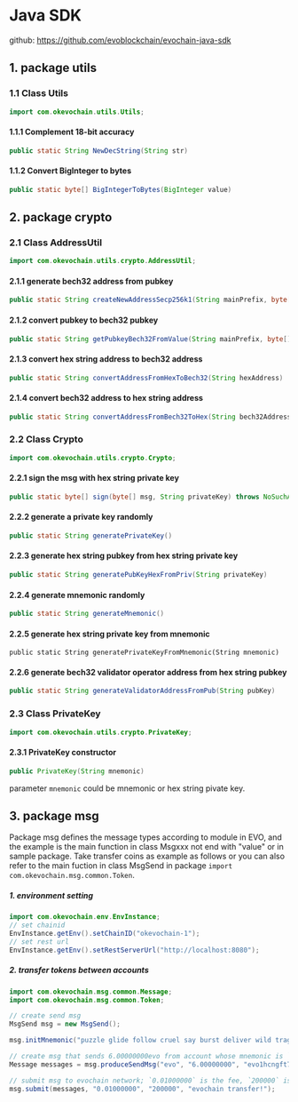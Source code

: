 # Java SDK

github: https://github.com/evoblockchain/evochain-java-sdk

## 1. package utils

### 1.1  Class Utils

```java
import com.okevochain.utils.Utils;
```

#### 1.1.1 Complement 18-bit accuracy

```java
public static String NewDecString(String str)
```

#### 1.1.2 Convert BigInteger to bytes

```java
public static byte[] BigIntegerToBytes(BigInteger value)
```

## 2. package crypto

### 2.1 Class AddressUtil

```java
import com.okevochain.utils.crypto.AddressUtil;
```

#### 2.1.1 generate bech32 address from pubkey

```java
public static String createNewAddressSecp256k1(String mainPrefix, byte[] publickKey) throws Exception
```

#### 2.1.2 convert pubkey to bech32 pubkey

```java
public static String getPubkeyBech32FromValue(String mainPrefix, byte[] publickKeyValue) throws Exception
```

#### 2.1.3 convert hex string address to bech32 address 

```java
public static String convertAddressFromHexToBech32(String hexAddress)
```

#### 2.1.4  convert  bech32 address to hex string address 

```java
public static String convertAddressFromBech32ToHex(String bech32Address)
```

### 2.2 Class Crypto

```java
import com.okevochain.utils.crypto.Crypto;
```

#### 2.2.1 sign the msg with hex string private key

```java
public static byte[] sign(byte[] msg, String privateKey) throws NoSuchAlgorithmException
```

#### 2.2.2 generate a private key randomly

```java
public static String generatePrivateKey()
```

#### 2.2.3 generate hex string pubkey from hex string private key

```java
public static String generatePubKeyHexFromPriv(String privateKey)
```

#### 2.2.4 generate mnemonic randomly

```java
public static String generateMnemonic()
```

#### 2.2.5 generate hex string private key from mnemonic

```
public static String generatePrivateKeyFromMnemonic(String mnemonic)
```

#### 2.2.6 generate bech32 validator operator address from hex string pubkey

```java
public static String generateValidatorAddressFromPub(String pubKey)
```

### 2.3 Class PrivateKey

```java
import com.okevochain.utils.crypto.PrivateKey;
```

#### 2.3.1 PrivateKey constructor

```java
public PrivateKey(String mnemonic)
```

parameter `mnemonic` could be mnemonic or hex string pivate key.

## 3. package msg

Package msg defines the message types according to module in EVO, and the example is the main function in class Msgxxx not end with "value" or in sample package. Take transfer coins as example as follows or you can also refer to the main fuction in class MsgSend in package `import com.okevochain.msg.common.Token`.

##### 1. environment setting

```java
import com.okevochain.env.EnvInstance;
// set chainid
EnvInstance.getEnv().setChainID("okevochain-1");
// set rest url
EnvInstance.getEnv().setRestServerUrl("http://localhost:8080");
```

##### 2. transfer tokens between accounts

```java
import com.okevochain.msg.common.Message;
import com.okevochain.msg.common.Token;

// create send msg
MsgSend msg = new MsgSend();

msg.initMnemonic("puzzle glide follow cruel say burst deliver wild tragic galaxy lumber offer");

// create msg that sends 6.00000000evo from account whose mnemonic is `puzzle glide follow cruel say burst deliver wild tragic galaxy lumber offer` to account `evo1hcngft7gfkhn8z8fnlajzh7agyt0az0v6ztmme`
Message messages = msg.produceSendMsg("evo", "6.00000000", "evo1hcngft7gfkhn8z8fnlajzh7agyt0az0v6ztmme");

// submit msg to evochain network; `0.01000000` is the fee, `200000` is the gas limit and `evochain transfer!` is the memo of this msg.
msg.submit(messages, "0.01000000", "200000", "evochain transfer!");
```
